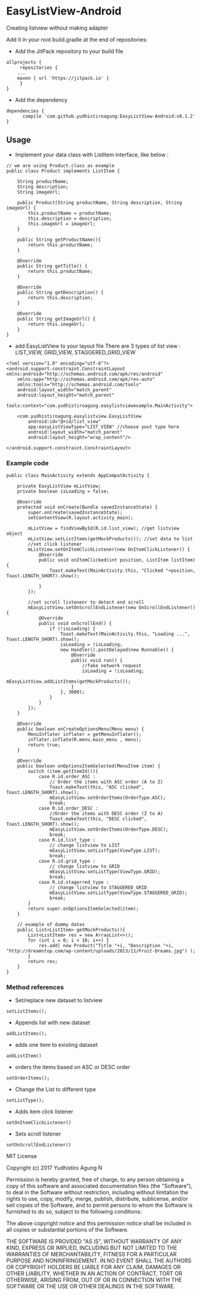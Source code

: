 # EasyListView-Android
Creating listview without making adapter

Add it in your root build.gradle at the end of repositories:
- Add the JitPack repository to your build file
```
allprojects {
     repositories {
    ...
    maven { url 'https://jitpack.io' }
     }
}
```

- Add the dependency
```
dependencies {
      compile 'com.github.yudhistiroagung:EasyListView-Android:v0.1.2'
}
```

## Usage
- Implement your data class with ListItem interface, like below :
```
// we are using Product.class as example
public class Product implements ListItem {

    String productName;
    String description;
    String imageUrl;

    public Product(String productName, String description, String imageUrl) {
        this.productName = productName;
        this.description = description;
        this.imageUrl = imageUrl;
    }
    
    public String getProductName(){
        return this.productName;
    }

    @Override
    public String getTitle() {
        return this.productName;
    }

    @Override
    public String getDescription() {
        return this.description;
    }

    @Override
    public String getImageUrl() {
        return this.imageUrl;
    }
}
```
- add EasyListView to your layout file
There are 3 types of list view : LIST_VIEW, GRID_VIEW, STAGGERED_GRID_VIEW
```
<?xml version="1.0" encoding="utf-8"?>
<android.support.constraint.ConstraintLayout xmlns:android="http://schemas.android.com/apk/res/android"
    xmlns:app="http://schemas.android.com/apk/res-auto"
    xmlns:tools="http://schemas.android.com/tools"
    android:layout_width="match_parent"
    android:layout_height="match_parent"
    tools:context="com.yudhistiroagung.easylistviewexample.MainActivity">

    <com.yudhistiroagung.easylistview.EasyListView
        android:id="@+id/list_view"
        app:easyListViewType="LIST_VIEW" //choose yout type here
        android:layout_width="match_parent"
        android:layout_height="wrap_content"/>

</android.support.constraint.ConstraintLayout>
```
### Example code
```
public class MainActivity extends AppCompatActivity {

    private EasyListView mListView;
    private boolean isLoading = false;

    @Override
    protected void onCreate(Bundle savedInstanceState) {
        super.onCreate(savedInstanceState);
        setContentView(R.layout.activity_main);

        mListView = findViewById(R.id.list_view); //get listview object
        mListView.setListItems(getMockProducts()); //set data to list
        //set click listener
        mListView.setOnItemClickListener(new OnItemClickListener() {
            @Override
            public void onItemClicked(int position, ListItem listItem) {
                Toast.makeText(MainActivity.this, "Clicked "+position, Toast.LENGTH_SHORT).show();
        
            }
        });

        //set scroll listenenr to detect end scroll
        mEasyListView.setOnScrollEndListener(new OnScrollEndListener() {
            @Override
            public void onScrollEnd() {
                if (!isLoading) {
                    Toast.makeText(MainActivity.this, "Loading ...", Toast.LENGTH_SHORT).show();
                    isLoading = !isLoading;
                    new Handler().postDelayed(new Runnable() {
                        @Override
                        public void run() {
                            //fake network request
                            isLoading = !isLoading;
                            mEasyListView.addListItems(getMockProducts());
                        }
                    }, 3000);
                }
            }
        });
    }
    
    @Override
    public boolean onCreateOptionsMenu(Menu menu) {
        MenuInflater inflater = getMenuInflater();
        inflater.inflate(R.menu.main_menu , menu);
        return true;
    }

    @Override
    public boolean onOptionsItemSelected(MenuItem item) {
        switch (item.getItemId()){
            case R.id.order_ASC :
                // Order the items with ASC order (A to Z)
                Toast.makeText(this, "ASC clicked", Toast.LENGTH_SHORT).show();
                mEasyListView.setOrderItems(OrderType.ASC);
                break;
            case R.id.order_DESC :
                //Order the items with DESC order (Z to A)
                Toast.makeText(this, "DESC clicked", Toast.LENGTH_SHORT).show();
                mEasyListView.setOrderItems(OrderType.DESC);
                break;
            case R.id.list_type :
                // change listview to LIST
                mEasyListView.setListType(ViewType.LIST);
                break;
            case R.id.grid_type :
                // change listview to GRID
                mEasyListView.setListType(ViewType.GRID);
                break;
            case R.id.stagerred_type :
                // change listview to STAGGERED_GRID
                mEasyListView.setListType(ViewType.STAGGERED_GRID);
                break;
        }
        return super.onOptionsItemSelected(item);
    }

    // example of dummy datas
    public List<ListItem> getMockProducts(){
        List<ListItem> res = new ArrayList<>();
        for (int i = 0; i < 10; i++) {
            res.add( new Product("Title "+i, "Description "+i, "http://dreamstop.com/wp-content/uploads/2013/11/Fruit-Dreams.jpg") );
        }
        return res;
    }
}
```

### Method references
- Set/replace new dataset to listview
```
setListItems();
```
- Appends list with new dataset
```
addListItems();
```
- adds one item to existing dataset
```
addListItem()
```
- orders the items based on ASC or DESC order
```
setOrderItems();
```
- Change the List to different type
```
setListType();
```
- Adds item click listener
```
setOnItemClickListener()
```
- Sets scroll listener
```
setOnScrollEndListener()
```


MIT License

Copyright (c) 2017 Yudhistiro Agung N

Permission is hereby granted, free of charge, to any person obtaining a copy
of this software and associated documentation files (the "Software"), to deal
in the Software without restriction, including without limitation the rights
to use, copy, modify, merge, publish, distribute, sublicense, and/or sell
copies of the Software, and to permit persons to whom the Software is
furnished to do so, subject to the following conditions:

The above copyright notice and this permission notice shall be included in all
copies or substantial portions of the Software.

THE SOFTWARE IS PROVIDED "AS IS", WITHOUT WARRANTY OF ANY KIND, EXPRESS OR
IMPLIED, INCLUDING BUT NOT LIMITED TO THE WARRANTIES OF MERCHANTABILITY,
FITNESS FOR A PARTICULAR PURPOSE AND NONINFRINGEMENT. IN NO EVENT SHALL THE
AUTHORS OR COPYRIGHT HOLDERS BE LIABLE FOR ANY CLAIM, DAMAGES OR OTHER
LIABILITY, WHETHER IN AN ACTION OF CONTRACT, TORT OR OTHERWISE, ARISING FROM,
OUT OF OR IN CONNECTION WITH THE SOFTWARE OR THE USE OR OTHER DEALINGS IN THE
SOFTWARE.

